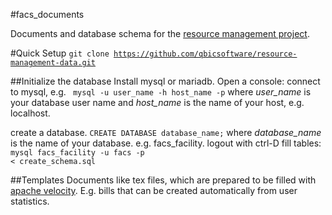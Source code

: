 #facs_documents

Documents and database schema for the [resource management
project](https://github.com/qbicsoftware/resource-management).

#Quick Setup
<code>git clone https://github.com/qbicsoftware/resource-management-data.git</code>

##Initialize the database
Install mysql or mariadb.
Open a console:
connect to mysql, e.g. <code> mysql -u user_name -h host_name -p</code>
where *user_name* is your database user name and *host_name* is the name of your
host, e.g. localhost.

create a database. <code>CREATE DATABASE database_name;</code>
where *database_name* is the name of your database. e.g. facs_facility.
logout with ctrl-D
fill tables: <code>mysql facs_facility -u facs -p < create_schema.sql</code>

##Templates
Documents like tex files, which are prepared to be filled with [apache
velocity](https://velocity.apache.org/). E.g. bills that can be created
automatically from user statistics.





